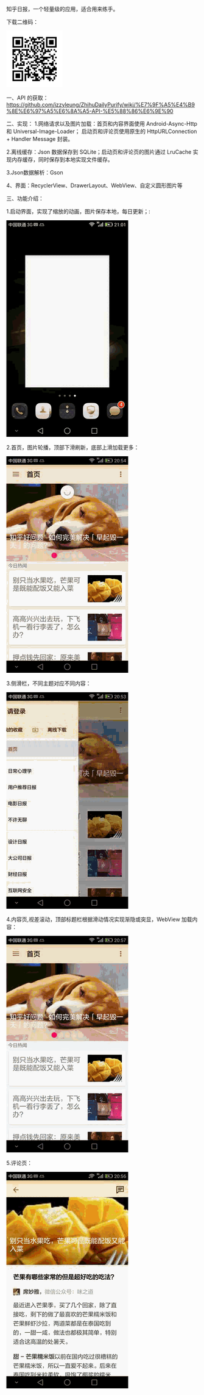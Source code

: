 知乎日报，一个轻量级的应用，适合用来练手。

下载二维码：

![image](https://github.com/coffeehu/ZHD/blob/master/readmeImages/2.png?raw=true)






一、API 的获取：
https://github.com/izzyleung/ZhihuDailyPurify/wiki/%E7%9F%A5%E4%B9%8E%E6%97%A5%E6%8A%A5-API-%E5%88%86%E6%9E%90


二、实现：
1.网络请求以及图片加载：首页和内容界面使用 Android-Async-Http 和 Universal-Image-Loader；
启动页和评论页使用原生的 HttpURLConnection + Handler Message 封装。

2.离线缓存：Json 数据保存到 SQLite；启动页和评论页的图片通过 LruCache 实现内存缓存，同时保存到本地实现文件缓存。

3.Json数据解析：Gson

4、界面：RecyclerView、DrawerLayout、WebView、自定义圆形图片等



三、功能介绍：


1.启动界面，实现了缩放的动画，图片保存本地，每日更新；:

![image](https://github.com/coffeehu/ZHD/blob/master/readmeImages/splash.gif?raw=true)



2.首页，图片轮播，顶部下滑刷新，底部上滑加载更多：

![image](https://github.com/coffeehu/ZHD/blob/master/readmeImages/main.gif?raw=true)


3.侧滑栏，不同主题对应不同内容：

![image](https://github.com/coffeehu/ZHD/blob/master/readmeImages/navigation.gif?raw=true)


4.内容页,视差滚动，顶部标题栏根据滑动情况实现渐隐或突显，WebView 加载内容：

![image](https://github.com/coffeehu/ZHD/blob/master/readmeImages/content.gif?raw=true)



5.评论页：


![image](https://github.com/coffeehu/ZHD/blob/master/readmeImages/comment.gif?raw=true)
